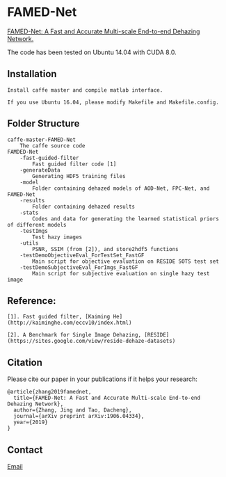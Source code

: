 # FAMED-Net
[FAMED-Net: A Fast and Accurate Multi-scale End-to-end Dehazing Network.](https://chaimi2013.github.io/Research/FAMED-Net/)

The code has been tested on Ubuntu 14.04 with CUDA 8.0.

## Installation
    Install caffe master and compile matlab interface. 
    
    If you use Ubuntu 16.04, please modify Makefile and Makefile.config. 

## Folder Structure
    caffe-master-FAMED-Net
        The caffe source code
    FAMDED-Net
        -fast-guided-filter
            Fast guided filter code [1]
        -generateData
            Generating HDF5 training files
        -model
            Folder containing dehazed models of AOD-Net, FPC-Net, and FAMED-Net
        -results
            Folder containing dehazed results
        -stats
            Codes and data for generating the learned statistical priors of different models
        -testImgs
            Test hazy images
        -utils
            PSNR, SSIM (from [2]), and store2hdf5 functions
        -testDemoObjectiveEval_ForTestSet_FastGF
            Main script for objective evaluation on RESIDE SOTS test set
        -testDemoSubjectiveEval_ForImgs_FastGF
            Main script for subjective evaluation on single hazy test image

## Reference: 
    [1]. Fast guided filter, [Kaiming He](http://kaiminghe.com/eccv10/index.html)
    
    [2]. A Benchmark for Single Image Dehazing, [RESIDE](https://sites.google.com/view/reside-dehaze-datasets)
            
## Citation
Please cite our paper in your publications if it helps your research:

    @article{zhang2019famednet,
      title={FAMED-Net: A Fast and Accurate Multi-scale End-to-end Dehazing Network},
      author={Zhang, Jing and Tao, Dacheng},
      journal={arXiv preprint arXiv:1906.04334},
      year={2019}
    }

## Contact
[Email](zj.winner@163.com)
